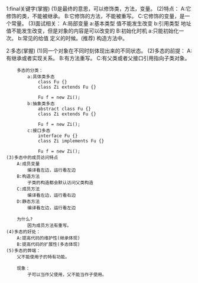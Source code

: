 1:final关键字(掌握)
	(1)是最终的意思，可以修饰类，方法，变量。
	(2)特点：
		A:它修饰的类，不能被继承。
		B:它修饰的方法，不能被重写。
		C:它修饰的变量，是一个常量。
	(3)面试相关：
		A:局部变量
			a:基本类型 值不能发生改变
			b:引用类型 地址值不能发生改变，但是对象的内容是可以改变的
		B:初始化时机
			a:只能初始化一次。
			b:常见的给值
				定义的时候。(推荐)
				构造方法中。
	
2:多态(掌握)
	(1)同一个对象在不同时刻体现出来的不同状态。
	(2)多态的前提：
		A:有继承或者实现关系。
		B:有方法重写。
		C:有父类或者父接口引用指向子类对象。
		
		多态的分类：
			a:具体类多态
				class Fu {}
				class Zi extends Fu {}
				
				Fu f = new Zi();
			b:抽象类多态
				abstract class Fu {}
				class Zi extends Fu {}
				
				Fu f = new Zi();
			c:接口多态
				interface Fu {}
				class Zi implements Fu {}
				
				Fu f = new Zi();
	(3)多态中的成员访问特点
		A:成员变量
			编译看左边，运行看左边
		B:构造方法
			子类的构造都会默认访问父类构造
		C:成员方法
			编译看左边，运行看右边
		D:静态方法
			编译看左边，运行看左边
			
		为什么?
			因为成员方法有重写。
	(4)多态的好处：
		A:提高代码的维护性(继承体现)
		B:提高代码的扩展性(多态体现)
	(5)多态的弊端：
		父不能使用子的特有功能。
		
		现象：
			子可以当作父使用，父不能当作子使用。
